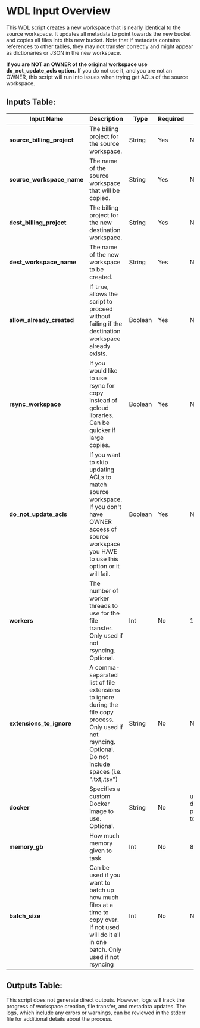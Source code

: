 # WDL Input Overview

This WDL script creates a new workspace that is nearly identical to the source workspace. It updates all metadata to point towards the new bucket and copies all files into this new bucket. Note that if metadata contains references to other tables, they may not transfer correctly and might appear as dictionaries or JSON in the new workspace.

**If you are NOT an OWNER of the original workspace use do_not_update_acls option.** If you do not use it, and you are not an OWNER, this script will run into issues when trying get ACLs of the source workspace.

## Inputs Table:

| Input Name                 | Description                                                                                                                                                     | Type     | Required | Default                                                                                     |
|----------------------------|-----------------------------------------------------------------------------------------------------------------------------------------------------------------|----------|----------|---------------------------------------------------------------------------------------------|
| **source_billing_project** | The billing project for the source workspace.                                                                                                                   | String   | Yes      | N/A                                                                                         |
| **source_workspace_name**  | The name of the source workspace that will be copied.                                                                                                           | String   | Yes      | N/A                                                                                         |
| **dest_billing_project**   | The billing project for the new destination workspace.                                                                                                          | String   | Yes      | N/A                                                                                         |
| **dest_workspace_name**    | The name of the new workspace to be created.                                                                                                                    | String   | Yes      | N/A                                                                                         |
| **allow_already_created**  | If `true`, allows the script to proceed without failing if the destination workspace already exists.                                                            | Boolean  | Yes      | N/A                                                                                         |
| **rsync_workspace**        | If you would like to use rsync for copy instead of gcloud libraries. Can be quicker if large copies.                                                            | Boolean  | Yes      | N/A                                                                                         |
| **do_not_update_acls**     | If you want to skip updating ACLs to match source workspace. If you don't have OWNER access of source workspace you HAVE to use this option or it will fail.    | Boolean  | Yes      | N/A                                                                                         |
| **workers**                | The number of worker threads to use for the file transfer. Only used if not rsyncing. Optional.                                                                 | Int      | No       | 10                                                                                          |
| **extensions_to_ignore**   | A comma-separated list of file extensions to ignore during the file copy process. Only used if not rsyncing. Optional. Do not include spaces (i.e. ".txt,.tsv") | String   | No       | N/A                                                                                         |
| **docker**                 | Specifies a custom Docker image to use. Optional.                                                                                                               | String   | No       | us-central1-docker.pkg.dev/operations-portal-427515/ops-toolbox/ops_terra_utils_slim:latest |
| **memory_gb**              | How much memory given to task                                                                                                                                   | Int      | No       | 8                                                                                           |
| **batch_size**             | Can be used if you want to batch up how much files at a time to copy over. If not used will do it all in one batch. Only used if not rsyncing                   | Int      | No       | N/A                                                                                         |

## Outputs Table:
This script does not generate direct outputs. However, logs will track the progress of workspace creation, file transfer, and metadata updates. The logs, which include any errors or warnings, can be reviewed in the stderr file for additional details about the process.
